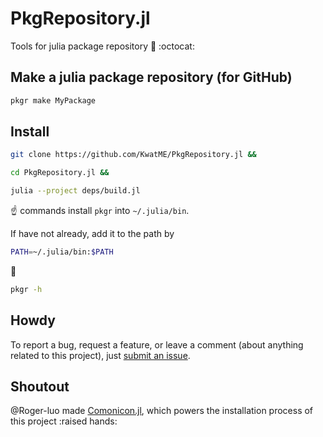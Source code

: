 # PkgRepository.jl

Tools for julia package repository :bento: :octocat:

## Make a julia package repository (for GitHub)

```sh
pkgr make MyPackage
```

## Install

```sh
git clone https://github.com/KwatME/PkgRepository.jl &&

cd PkgRepository.jl &&

julia --project deps/build.jl
```

:point_up: commands install `pkgr` into `~/.julia/bin`.

If have not already, add it to the path by

```sh
PATH=~/.julia/bin:$PATH
```

:tada:

```sh
pkgr -h
```

## Howdy

To report a bug, request a feature, or leave a comment (about anything related to this project), just [submit an issue](https://github.com/KwatME/PkgRepository/issues/new/choose).

## Shoutout

@Roger-luo made [Comonicon.jl](https://github.com/comonicon/Comonicon.jl), which powers the installation process of this project :raised hands:
